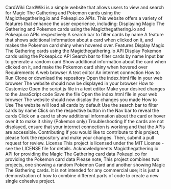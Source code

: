 CardWiki
CardWiki is a simple website that allows users to view and search for Magic The Gathering and Pokemon cards using the Magicthegathering.io and Pokeapi.co APIs. This website offers a variety of features that enhance the user experience, including:
Displaying Magic The Gathering and Pokemon cards using the Magicthegathering.io and Pokeapi.co APIs respectively
A search bar to filter cards by name
A feature that shows additional information about a card when clicked on it, and makes the Pokemon card shiny when hovered over.
Features
Display Magic The Gathering cards using the Magicthegathering.io API
Display Pokemon cards using the Pokeapi.co API
Search bar to filter cards by name
Input bar to generate a random card
Show additional information about the card when clicked on it, and make the Pokemon card shiny when hovered over
Requirements
A web browser
A text editor
An internet connection
How to Run
Clone or download the repository
Open the index.html file in your web browser
The website should now be displayed in your browser
How to Customize
Open the script.js file in a text editor
Make your desired changes to the JavaScript code
Save the file
Open the index.html file in your web browser
The website should now display the changes you made
How to Use
The website will load all cards by default
Use the search bar to filter cards by name
Click on the respective button in the Nav bar to reveal the cards
Click on a card to show additional information about the card or hover over it to make it shiny (Pokemon only)
Troubleshooting
If the cards are not displayed, ensure that your internet connection is working and that the APIs are accessible.
Contributing
If you would like to contribute to this project, please fork the repository and make your changes. Then, submit a pull request for review.
License
This project is licensed under the MIT License - see the LICENSE file for details.
Acknowledgments
Magicthegathering.io API for providing the Magic The Gathering card data
Pokeapi.co for providing the Pokemon card data
Please note, This project combines two projects, one showing a random Pokemon Card and another showing Magic The Gathering cards. It is not intended for any commercial use; it is just a demonstration of how to combine different parts of code to create a new single cohesive project.


